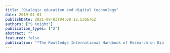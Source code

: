 ```yaml
---
title: "Dialogic education and digital technology"
date: 2019-01-01
publishDate: 2021-08-03T04:08:12.536676Z
authors: ["S Knight"]
publication_types: ["2"]
abstract: ""
featured: false
publication: "*The Routledge International Handbook of Research on Dialogic Education*"
---
```


